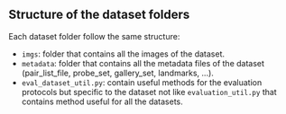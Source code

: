 ## Structure of the dataset folders
Each dataset folder follow the same structure:
- `imgs`: folder that contains all the images of the dataset.
- `metadata`: folder that contains all the metadata files of the dataset (pair_list_file, probe_set, gallery_set, landmarks, ...).
- `eval_dataset_util.py`: contain useful methods for the evaluation protocols but specific to the dataset not like `evaluation_util.py` that contains method useful for all the datasets.
